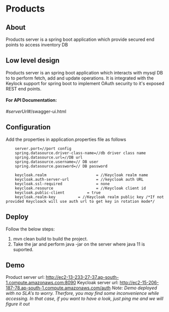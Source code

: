 # Products

## About

Products server is a spring boot application which provide secured end points to access inventory DB

## Low level design

Products server is an spring boot application which interacts with mysql DB to to perform fetch, add and update operations. It is integrated with the Keylock support for spring boot to implement OAuth security to it's exposed REST end points.

#### For API Documentation: 
*#serverUrl#*/swagger-ui.html

## Configuration

Add the properties in application.properties file as follows

        server.port=//port config
        spring.datasource.driver-class-name=//db driver class name
        spring.datasource.url=//DB url
        spring.datasource.username=// DB user
        spring.datasource.password=// DB password

        keycloak.realm                      = //Keycloak realm name
        keycloak.auth-server-url            = //keycloak auth URL
        keycloak.ssl-required               = none
        keycloak.resource                   = //Keycloak client id
        keycloak.public-client		    = true
        keycloak.realm-key		    = //Keycloak realm public key /*If not provided Keycloack will use auth url to get key in rotation mode*/

## Deploy

Follow the below steps:

1) mvn clean build to build the project.
2) Take the jar and perform java -jar <jar-file> on the server where java 11 is suported.
        
## Demo
        
Product server url: http://ec2-13-233-27-37.ap-south-1.compute.amazonaws.com:8090
Keycloak server url: http://ec2-15-206-187-78.ap-south-1.compute.amazonaws.com/auth
*Note: Demo deployed with no SLA's to worry. Therfore, you may find some inconvenience while accessing. In that case, if you want to have a look, just ping me and we will figure it out*
